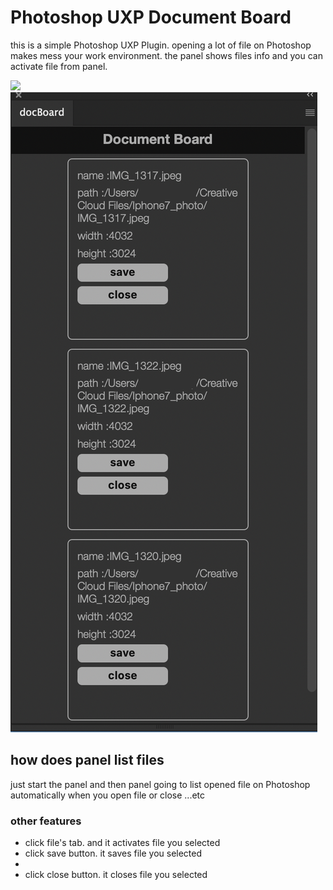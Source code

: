 <h1>Photoshop UXP Document Board</h1>

<p>
    this is a simple Photoshop UXP Plugin.
    opening a lot of file on Photoshop makes mess your work environment.
    the panel shows files info and you can activate file from panel.
</p>

<img src="./readmeImg/docBoard.gif">

<img src="./readmeImg/docBoardPanel.png">

<h2>how does panel list files</h2>
<p>
    just start the panel and then panel going to list opened file on Photoshop automatically
    when you open file or close ...etc
</p>

<h3>other features</h3>

<ul>
    <li>click file's tab. and it activates file you selected</li>
    <li>click save button. it saves file you selected<li>
    <li>click close button. it closes file you selected</li>
</ul>